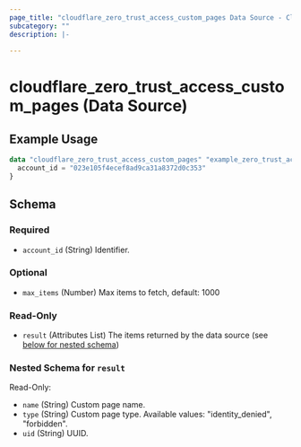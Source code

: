 ```yaml
---
page_title: "cloudflare_zero_trust_access_custom_pages Data Source - Cloudflare"
subcategory: ""
description: |-
  
---
```


# cloudflare_zero_trust_access_custom_pages (Data Source)



## Example Usage

```terraform
data "cloudflare_zero_trust_access_custom_pages" "example_zero_trust_access_custom_pages" {
  account_id = "023e105f4ecef8ad9ca31a8372d0c353"
}
```

<!-- schema generated by tfplugindocs -->
## Schema

### Required

- `account_id` (String) Identifier.

### Optional

- `max_items` (Number) Max items to fetch, default: 1000

### Read-Only

- `result` (Attributes List) The items returned by the data source (see [below for nested schema](#nestedatt--result))

<a id="nestedatt--result"></a>
### Nested Schema for `result`

Read-Only:

- `name` (String) Custom page name.
- `type` (String) Custom page type.
Available values: "identity_denied", "forbidden".
- `uid` (String) UUID.


